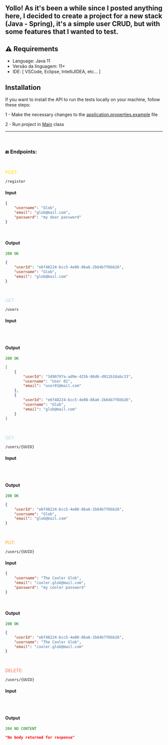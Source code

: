 <h2>Yollo! As it's been a while since I posted anything here, I decided to create a project for a new stack (Java - Spring), 
it's a simple user CRUD, but with some features that I wanted to test.</h2>

## ⚠️ Requirements


-   Language: Java 11
-   Versão da linguagem: 11+
-   IDE: [ VSCode, Eclipse, IntelliJIDEA, etc... ]

## Installation
<p>If you want to install the API to run the tests locally on your machine, follow these steps:</p>

1 - Make the necessary changes to the [application.properties.example](/src/main/resources/application.properties.example) file

2 - Run project in [Main](/src/main/java/com/ezms/project/CrudUserApplication.java) class

<hr>
<br>

### 🔚 Endpoints: 

<br>
<p style="color: gold">POST:</p>
<code>/register</code>
<br> 

#### Input
```json
{
	"username": "Glob",
	"email": "glob@mail.com",
	"password": "my dear password"
}
```

<br>

#### Output
<code style="color: green">200 OK</code>
```json
{
	"userId": "e6f48224-bcc5-4e08-86a6-2b64b7f6bb26",
	"username": "Glob",
	"email": "glob@mail.com"
}
```

<br>
<p style="color: lightblue">GET:</p>
<code>/users</code>
<br> 

#### Input
```json

```

<br>

#### Output
<code style="color: green">200 OK</code>
```json
[
    {
        "userId": "3d90797a-ad9e-425b-86d6-d912b18abc33",
        "username": "User 01",
        "email": "user01@mail.com"
    },
    {
        "userId": "e6f48224-bcc5-4e08-86a6-2b64b7f6bb26",
        "username": "Glob",
        "email": "glob@mail.com"
    }
]
```

<br>
<p style="color: lightblue">GET:</p>
<code>/users/{UUID}</code>
<br> 

#### Input
```json

```

<br>

#### Output
<code style="color: green">200 OK</code>
```json
{
    "userId": "e6f48224-bcc5-4e08-86a6-2b64b7f6bb26",
    "username": "Glob",
    "email": "glob@mail.com"
}
```

<br>
<p style="color: orange">PUT:</p>
<code>/users/{UUID}</code>
<br> 

#### Input
```json
{
    "username": "The Cooler Glob",
    "email": "cooler.glob@mail.com",
    "password": "my cooler password"
}
```

<br>

#### Output
<code style="color: green">200 OK</code>
```json
{
    "userId": "e6f48224-bcc5-4e08-86a6-2b64b7f6bb26",
    "username": "The Cooler Glob",
    "email": "cooler.glob@mail.com"
}
```

<br>
<p style="color: tomato">DELETE:</p>
<code>/users/{UUID}</code>
<br> 

#### Input
```json

```

<br>

#### Output
<code style="color: green">204 NO CONTENT</code>
```json
"No body returned for response"
```
